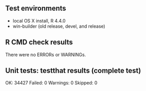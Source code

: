
## Test environments

* local OS X install, R 4.4.0
* win-builder (old release, devel, and release)

## R CMD check results

There were no ERRORs or WARNINGs. 

## Unit tests: testthat results (complete test)

OK:       34427
Failed:   0
Warnings: 0
Skipped:  0

